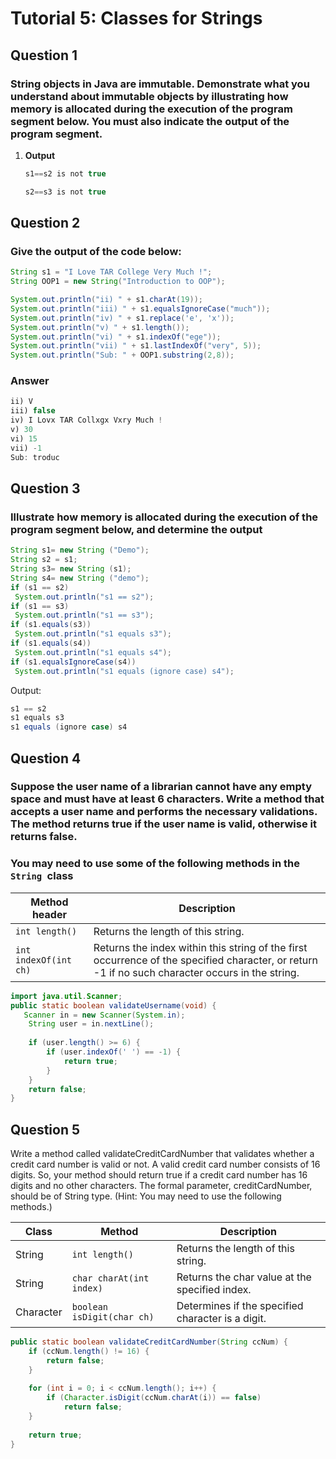 # Tutorial 5: Classes for Strings

## Question 1

### String objects in Java are immutable. Demonstrate what you understand about immutable objects by **illustrating how memory is allocated** during the execution of the program segment below. You must also **indicate the output** of the program segment. 

1. **Output**

   ```java
   s1==s2 is not true
   
   s2==s3 is not true
   ```

## Question 2

### Give the output of the code below:

```java
String s1 = "I Love TAR College Very Much !";
String OOP1 = new String("Introduction to OOP");

System.out.println("ii) " + s1.charAt(19));
System.out.println("iii) " + s1.equalsIgnoreCase("much"));
System.out.println("iv) " + s1.replace('e', 'x'));
System.out.println("v) " + s1.length());
System.out.println("vi) " + s1.indexOf("ege"));
System.out.println("vii) " + s1.lastIndexOf("very", 5));
System.out.println("Sub: " + OOP1.substring(2,8));
```

### Answer

```java
ii) V
iii) false
iv) I Lovx TAR Collxgx Vxry Much !
v) 30
vi) 15
vii) -1
Sub: troduc
```

## Question 3

### Illustrate how memory is allocated during the execution of the program segment below, and determine the output

```java
String s1= new String ("Demo");
String s2 = s1;
String s3= new String (s1);
String s4= new String ("demo");
if (s1 == s2)
 System.out.println("s1 == s2");
if (s1 == s3)
 System.out.println("s1 == s3");
if (s1.equals(s3))
 System.out.println("s1 equals s3");
if (s1.equals(s4))
 System.out.println("s1 equals s4");
if (s1.equalsIgnoreCase(s4))
 System.out.println("s1 equals (ignore case) s4");
```

Output:

```java
s1 == s2
s1 equals s3
s1 equals (ignore case) s4
```

## Question 4

### Suppose the user name of a librarian cannot have any empty space and must have at least 6 characters. Write a method that accepts a user name and performs the necessary validations. The method returns true if the user name is valid, otherwise it returns false. 

### You may need to use some of the following methods in the `String `class

| Method header         | Description                                                  |
| --------------------- | ------------------------------------------------------------ |
| `int length()`        | Returns the length of this string.                           |
| `int indexOf(int ch)` | Returns the index within this string of the first occurrence of the specified character, or return -1 if no such character occurs in the string. |

```java
import java.util.Scanner;
public static boolean validateUsername(void) {
   Scanner in = new Scanner(System.in);
    String user = in.nextLine();
    
    if (user.length() >= 6) {
        if (user.indexOf(' ') == -1) {
            return true;
        }
    }
    return false;
}
```

## Question 5

Write a method called validateCreditCardNumber that validates whether a credit card
number is valid or not. A valid credit card number consists of 16 digits. So, your method should
return true if a credit card number has 16 digits and no other characters. The formal parameter,
creditCardNumber, should be of String type. (Hint: You may need to use the following
methods.)

| Class     | Method                     | Description                                       |
| --------- | -------------------------- | ------------------------------------------------- |
| String    | `int length()`             | Returns the length of this string.                |
| String    | `char charAt(int index)`   | Returns the char value at the specified index.    |
| Character | `boolean isDigit(char ch)` | Determines if the specified character is a digit. |

```java
public static boolean validateCreditCardNumber(String ccNum) {
    if (ccNum.length() != 16) {
        return false;
    }
    
    for (int i = 0; i < ccNum.length(); i++) {
        if (Character.isDigit(ccNum.charAt(i)) == false)
            return false;
    }
    
    return true;
}
```

